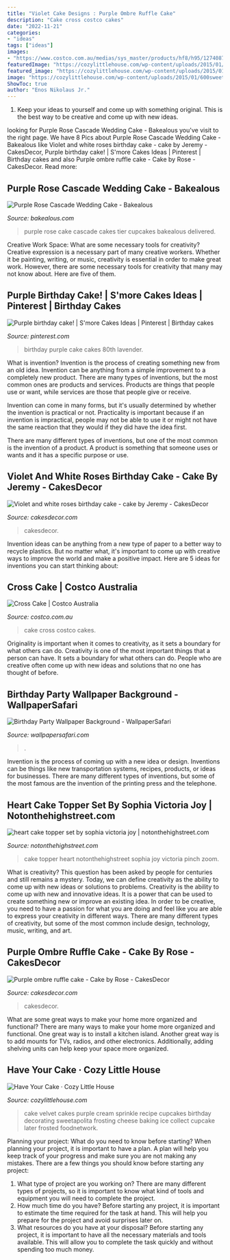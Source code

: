 ```yaml
---
title: "Violet Cake Designs : Purple Ombre Ruffle Cake"
description: "Cake cross costco cakes"
date: "2022-11-21"
categories:
- "ideas"
tags: ["ideas"]
images:
- "https://www.costco.com.au/medias/sys_master/products/hf8/h95/12740870078494.jpg"
featuredImage: "https://cozylittlehouse.com/wp-content/uploads/2015/01/600sweetapolita.jpg"
featured_image: "https://cozylittlehouse.com/wp-content/uploads/2015/01/600sweetapolita.jpg"
image: "https://cozylittlehouse.com/wp-content/uploads/2015/01/600sweetapolita.jpg"
ShowToc: true
author: "Enos Nikolaus Jr."
---
```



1. Keep your ideas to yourself and come up with something original. This is the best way to be creative and come up with new ideas.

	

		
looking for Purple Rose Cascade Wedding Cake - Bakealous you've visit to the right page. We have 8 Pics about Purple Rose Cascade Wedding Cake - Bakealous like Violet and white roses birthday cake - cake by Jeremy - CakesDecor, Purple birthday cake! | S&#039;more Cakes Ideas | Pinterest | Birthday cakes and also Purple ombre ruffle cake - Cake by Rose - CakesDecor. Read more:
		
    
## Purple Rose Cascade Wedding Cake - Bakealous

<img loading=lazy src="http://www.bakealous.com/wp-content/uploads/2016/09/purple-rose-cascade-wedding-cake-9-620x932.jpg" onerror="this.onerror=null;this.src='https://tse3.mm.bing.net/th?id=OIP.HXXwvBybk_HmvlfP7aOatgHaLI&amp;pid=15.1';" alt="Purple Rose Cascade Wedding Cake - Bakealous">

_Source: bakealous.com_

>purple rose cake cascade cakes tier cupcakes bakealous delivered. 

	

Creative Work Space: What are some necessary tools for creativity?
Creative expression is a necessary part of many creative workers. Whether it be painting, writing, or music, creativity is essential in order to make great work. However, there are some necessary tools for creativity that many may not know about. Here are five of them.

    
## Purple Birthday Cake! | S&#039;more Cakes Ideas | Pinterest | Birthday Cakes

<img loading=lazy src="https://s-media-cache-ak0.pinimg.com/736x/87/19/d8/8719d85e4e9df5530b60de39d8e10c69.jpg" onerror="this.onerror=null;this.src='https://tse2.mm.bing.net/th?id=OIP.NiDoAvzo8EBKgc0wJT6TiQHaJ3&amp;pid=15.1';" alt="Purple birthday cake! | S&#039;more Cakes Ideas | Pinterest | Birthday cakes">

_Source: pinterest.com_

>birthday purple cake cakes 80th lavender. 

	

What is invention?
Invention is the process of creating something new from an old idea. Invention can be anything from a simple improvement to a completely new product. 
There are many types of inventions, but the most common ones are products and services. Products are things that people use or want, while services are those that people give or receive. 

Invention can come in many forms, but it's usually determined by whether the invention is practical or not. Practicality is important because if an invention is impractical, people may not be able to use it or might not have the same reaction that they would if they did have the idea first. 

There are many different types of inventions, but one of the most common is the invention of a product. A product is something that someone uses or wants and it has a specific purpose or use.

    
## Violet And White Roses Birthday Cake - Cake By Jeremy - CakesDecor

<img loading=lazy src="https://pic.cakesdecor.com/m/eao1hfu6k1mbmogcj3au.jpg" onerror="this.onerror=null;this.src='https://tse1.mm.bing.net/th?id=OIP.S1iM8uyaD958CjgIBqNO-AHaHa&amp;pid=15.1';" alt="Violet and white roses birthday cake - cake by Jeremy - CakesDecor">

_Source: cakesdecor.com_

>cakesdecor. 

	

Invention ideas can be anything from a new type of paper to a better way to recycle plastics. But no matter what, it's important to come up with creative ways to improve the world and make a positive impact. Here are 5 ideas for inventions you can start thinking about: 

    
## Cross Cake | Costco Australia

<img loading=lazy src="https://www.costco.com.au/medias/sys_master/products/hf8/h95/12740870078494.jpg" onerror="this.onerror=null;this.src='https://tse4.mm.bing.net/th?id=OIP.peMM6Zvf53JRQ94esYGBrwHaHa&amp;pid=15.1';" alt="Cross Cake | Costco Australia">

_Source: costco.com.au_

>cake cross costco cakes. 

	

Originality is important when it comes to creativity, as it sets a boundary for what others can do.
Creativity is one of the most important things that a person can have. It sets a boundary for what others can do. People who are creative often come up with new ideas and solutions that no one has thought of before.

    
## Birthday Party Wallpaper Background - WallpaperSafari

<img loading=lazy src="https://cdn.wallpapersafari.com/2/51/oDFa3s.jpg" onerror="this.onerror=null;this.src='https://tse2.mm.bing.net/th?id=OIP.1ZuNNteCSMaHPVtB10M7ggHaF0&amp;pid=15.1';" alt="Birthday Party Wallpaper Background - WallpaperSafari">

_Source: wallpapersafari.com_

>. 

	

Invention is the process of coming up with a new idea or design. Inventions can be things like new transportation systems, recipes, products, or ideas for businesses. There are many different types of inventions, but some of the most famous are the invention of the printing press and the telephone.

    
## Heart Cake Topper Set By Sophia Victoria Joy | Notonthehighstreet.com

<img loading=lazy src="http://cdn.notonthehighstreet.com/system/product_images/images/001/711/894/original_heart-cake-topper-set.jpg" onerror="this.onerror=null;this.src='https://tse4.mm.bing.net/th?id=OIP.Xd8-AtkkRp9rkRkJHwbcmAHaHa&amp;pid=15.1';" alt="heart cake topper set by sophia victoria joy | notonthehighstreet.com">

_Source: notonthehighstreet.com_

>cake topper heart notonthehighstreet sophia joy victoria pinch zoom. 

	

What is creativity? This question has been asked by people for centuries and still remains a mystery. Today, we can define creativity as the ability to come up with new ideas or solutions to problems.
Creativity is the ability to come up with new and innovative ideas. It is a power that can be used to create something new or improve an existing idea. In order to be creative, you need to have a passion for what you are doing and feel like you are able to express your creativity in different ways. There are many different types of creativity, but some of the most common include design, technology, music, writing, and art.

    
## Purple Ombre Ruffle Cake - Cake By Rose - CakesDecor

<img loading=lazy src="https://pic.cakesdecor.com/m/xm6uxhg5q4ojygllpy6v.jpg" onerror="this.onerror=null;this.src='https://tse2.mm.bing.net/th?id=OIP.k6sDBdq8qRYopoAj_A1uNgHaFQ&amp;pid=15.1';" alt="Purple ombre ruffle cake - Cake by Rose - CakesDecor">

_Source: cakesdecor.com_

>cakesdecor. 

	

What are some great ways to make your home more organized and functional?
There are many ways to make your home more organized and functional. One great way is to install a kitchen island. Another great way is to add mounts for TVs, radios, and other electronics. Additionally, adding shelving units can help keep your space more organized.

    
## Have Your Cake · Cozy Little House

<img loading=lazy src="https://cozylittlehouse.com/wp-content/uploads/2015/01/600sweetapolita.jpg" onerror="this.onerror=null;this.src='https://tse3.mm.bing.net/th?id=OIP.toDBPDHoumroAaAJpv-LIwHaLG&amp;pid=15.1';" alt="Have Your Cake · Cozy Little House">

_Source: cozylittlehouse.com_

>cake velvet cakes purple cream sprinkle recipe cupcakes birthday decorating sweetapolita frosting cheese baking ice collect cupcake later frosted foodnetwork. 

	

Planning your project: What do you need to know before starting?
When planning your project, it is important to have a plan. A plan will help you keep track of your progress and make sure you are not making any mistakes. There are a few things you should know before starting any project:
1. What type of project are you working on? There are many different types of projects, so it is important to know what kind of tools and equipment you will need to complete the project.
2. How much time do you have? Before starting any project, it is important to estimate the time required for the task at hand. This will help you prepare for the project and avoid surprises later on.
3. What resources do you have at your disposal? Before starting any project, it is important to have all the necessary materials and tools available. This will allow you to complete the task quickly and without spending too much money.

